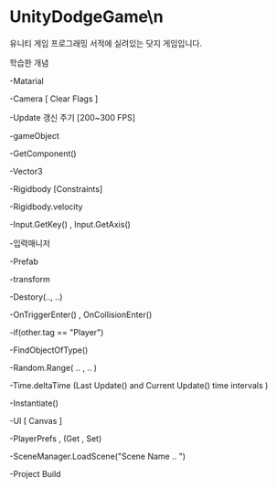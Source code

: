 # UnityDodgeGame\n
유니티 게임 프로그래밍 서적에 실려있는
닷지 게임입니다.

학습한 개념

-Matarial

-Camera [ Clear Flags ]

-Update 갱신 주기 [200~300 FPS]

-gameObject

-GetComponent()

-Vector3

-Rigidbody [Constraints]

-Rigidbody.velocity

-Input.GetKey() , Input.GetAxis()

-입력매니저

-Prefab

-transform

-Destory(.., ..)

-OnTriggerEnter() , OnCollisionEnter()

-if(other.tag == "Player")

-FindObjectOfType()

-Random.Range( .. , .. )

-Time.deltaTime (Last Update() and Current Update() time intervals )

-Instantiate()

-UI [ Canvas ]

-PlayerPrefs , (Get , Set)

-SceneManager.LoadScene("Scene Name .. ")

-Project Build
